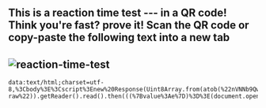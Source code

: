 This is a reaction time test --- in a QR code!
Think you're fast? prove it!
Scan the QR code or copy-paste the following text into a new tab
-------------------------------------
![reaction-time-test](https://github.com/user-attachments/assets/74f2c5ae-bbd2-4476-82f0-44347bd10040)
-------------------------------------
```
data:text/html;charset=utf-8,%3Cbody%3E%3Cscript%3Enew%20Response(Uint8Array.from(atob(%22nVNNb9QwFPwrwagogWSb3aockjhSCxVUggtaiQPi4NrPialjR%2FZLaaj635Gd7ZfaoopDXhxHbzwzb9y8EpbjPELS46DbJtREM9NRMG1zZsWcKEHj2%2BOsgfaguh6rdVle9PUZ4%2Beds5MRBbfauup1WZa1tAYLyQal5%2BrIKaZzz4wvPDglaz45b101WmUQXNsIdbFDFsqPms2V1HBZh1II5YCjsqbiVk%2BDqUfrVfyW6hJEjXasDsu9WoPEuEDHjJfWDVVcaYaQFoflXh5KViNcYsG06kzFIRxf71hLKetfk0cl54Jbg2Cw8iPjULCorr5TvRcpt02%2FDsagQg07%2FlG2V3%2Bgel%2BOl7VWBopdX9wYmRDKdFXZfgMWZSVbNUCyBY%2FNfr9um34TMJWRdgd5H6NsP2jFz5MjM%2F%2FuwUGCNjmGTplmv9%2B0zX5ktVCLMJp5DPjt8n8Me6ODi7Dn2%2BbMPX4WjKV67tSIrQZMgJY55jY39MfPfKDC8mkAg6sO8ERDWB7PpyIlgTjJajmZRZ1H5jDNrpRMS0opZEDX%2BW13yNQqylzdxehDmAclDgTJh5UyBtzn7dcvlHxnChNpXfLJARiSP0siwJJsB7yEjZLR2c6B9yRHNYCd8FRQD9EeO2GaZrS9Qpoa%2BJ18ZAhZQA0%2F0%2BwhiziBV%2BRlIrr%2FYrrcC5ID3VznB3Dw9ivDfuWYEXZIs3cbOMhq0B4SJdNNdPXKPsm8DqPj1BZYP0vhJiMku6eSvyOD%2Fwfv2xA96DKrX1aZlIQgkSw3q8n4XklMF7injHwc5SC7fJm7Z5rxc3IdrVgHH968SUPzg2O21iYnzOn5pTNbUHOugbmbdNxGJvvPWWbXd6kzk9Z3MEyIkwsw%2BEV5BAMuJTwYQ%2FJ4dbJmf3cL%2FwI%3D%22)%2C(e%3D%3Ee.charCodeAt(0)))).body.pipeThrough(new%20DecompressionStream(%22deflate-raw%22)).getReader().read().then(((%7Bvalue%3Ae%7D)%3D%3E(document.open()%2Cdocument.write((new%20TextDecoder).decode(e))%2Cdocument.close()))).catch(console.error)%3C%2Fscript%3E
```
